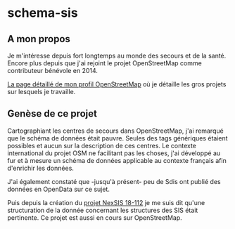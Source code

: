 # schema-sis

## A mon propos

Je m'intéresse depuis fort longtemps au monde des secours et de la santé. Encore plus depuis que j'ai rejoint le projet OpenStreetMap comme contributeur bénévole en 2014.

[La page détaillé de mon profil OpenStreetMap](https://wiki.openstreetmap.org/wiki/User:Gendy54) où je détaille les gros projets sur lesquels je travaille.

## Genèse de ce projet

Cartographiant les centres de secours dans OpenStreetMap, j'ai remarqué que le schéma de données était pauvre. Seules des tags génériques étaient possibles et aucun sur la description de ces centres. Le contexte international du projet OSM ne facilitant pas les choses, j'ai développé au fur et à mesure un schéma de données applicable au contexte français afin d'enrichir les données.

J'ai également constaté que -jusqu'à présent- peu de Sdis ont publié des données en OpenData sur ce sujet.

Puis depuis la création du [projet NexSIS 18-112](https://ansc.interieur.gouv.fr/nexsis-18-112/) je me suis dit qu'une structuration de la donnée concernant les structures des SIS était pertinente. Ce projet est aussi en cours sur OpenStreetMap.
